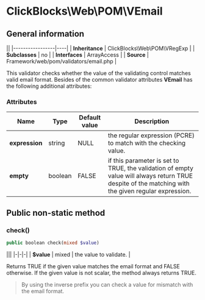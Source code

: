 # ClickBlocks\Web\POM\VEmail #

## General information ##

||
|-----------------|----|
| **Inheritance** | ClickBlocks\Web\POM\VRegExp |
| **Subclasses**  | no |
| **Interfaces**  | ArrayAccess |
| **Source**      | Framework/web/pom/validators/email.php |

This validator checks whether the value of the validating control matches valid email format. Besides of the common validator attributes **VEmail** has the following additional attributes:

### **Attributes**

| Name | Type | Default value | Description |
|-|-|-|-|
| **expression** | string | NULL | the regular expression (PCRE) to match with the checking value. | 
| **empty** | boolean | FALSE | if this parameter is set to TRUE, the validation of empty value will always return TRUE despite of the matching with the given regular expression. | 

## Public non-static method ##

### **check()**

```php
public boolean check(mixed $value)
```

|||
|-|-|-|
| **$value** | mixed | the value to validate. |

Returns TRUE if the given value matches the email format and FALSE otherwise. If the given value is not scalar, the method always returns TRUE.

> By using the inverse prefix you can check a value for mismatch with the email format.